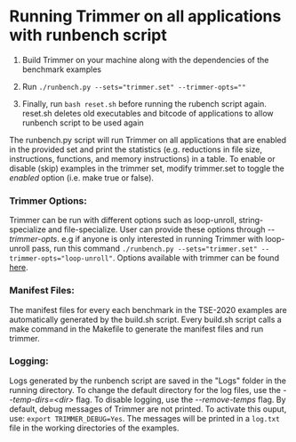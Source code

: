 Running Trimmer on all applications with runbench script
=======

1) Build Trimmer on your machine along with the dependencies of the benchmark examples

2) Run `./runbench.py --sets="trimmer.set" --trimmer-opts=""`

3) Finally, run `bash reset.sh` before running the rubench script again. reset.sh deletes old executables and bitcode of applications to allow runbench script to be used again

The runbench.py script will run Trimmer on all applications that are enabled in the provided set and print the statistics (e.g. reductions in file size, instructions, functions, and memory instructions) in a table. To enable or disable (skip) examples in the trimmer set, modify trimmer.set to toggle the _enabled_ option (i.e. make true or false).

### Trimmer Options:
Trimmer can be run with different options such as loop-unroll, string-specialize and file-specialize. User can provide these options through _--trimmer-opts_. e.g if anyone is only interested in running Trimmer with loop-unroll pass, run this command `./runbench.py --sets="trimmer.set" --trimmer-opts="loop-unroll"`. Options available with trimmer can be found [here](https://github.com/ashish-gehani/Trimmer/blob/master/docs/options.md).

### Manifest Files:
The manifest files for every each benchmark in the TSE-2020 examples are automatically generated by the build.sh script. Every build.sh script calls a make command in the Makefile to generate the manifest files and run trimmer.

### Logging:
Logs generated by the runbench script are saved in the "Logs" folder in the running directory. To change the default directory for the log files, use the _--temp-dirs=\<dir\>_ flag. To disable logging, use the _--remove-temps_ flag. By default, debug messages of Trimmer are not printed. To activate this ouput, use: `export TRIMMER_DEBUG=Yes`. The messages will be printed in a `log.txt` file in the working directories of the examples. 
